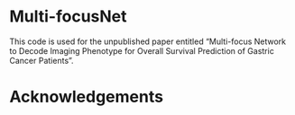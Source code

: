 # Multi-focusNet
This code is used for the unpublished paper entitled “Multi-focus Network to Decode Imaging Phenotype for Overall Survival Prediction of Gastric Cancer Patients”.
# Acknowledgements
